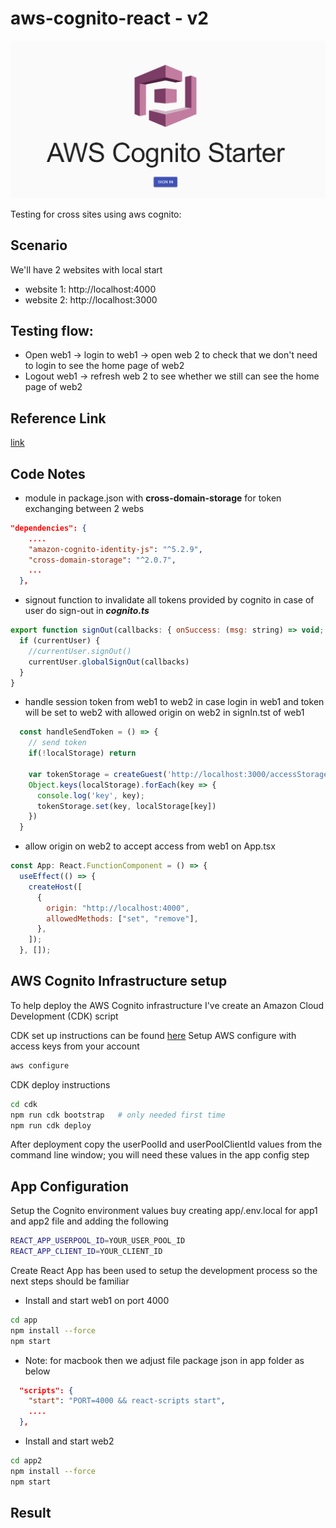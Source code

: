 # aws-cognito-react - v2

![signin](./logo.png)

Testing for cross sites using aws cognito:

## Scenario
We'll have 2 websites with local start
- website 1: http://localhost:4000 
- website 2: http://localhost:3000
## Testing flow:
- Open web1 -> login to web1 -> open web 2 to check that we don't need to login to see the home page of web2
- Logout web1 -> refresh web 2 to see whether we still can see the home page of web2

## Reference Link

[link](https://github.com/dbroadhurst/aws-cognito-react)

## Code Notes
- module in package.json with **cross-domain-storage** for token exchanging between 2 webs
```json
"dependencies": {
    ....
    "amazon-cognito-identity-js": "^5.2.9",
    "cross-domain-storage": "^2.0.7",
    ...
  },
```
- signout function to invalidate all tokens provided by cognito in case of user do sign-out in ***cognito.ts***
```javascript
export function signOut(callbacks: { onSuccess: (msg: string) => void; onFailure: (err: Error) => void }) {
  if (currentUser) {
    //currentUser.signOut()
    currentUser.globalSignOut(callbacks)
  }
}
```
- handle session token from web1 to web2 in case login in web1 and token will be set to web2 with allowed origin on web2 in signIn.tst of web1
```javascript
  const handleSendToken = () => {
    // send token
    if(!localStorage) return

    var tokenStorage = createGuest('http://localhost:3000/accessStorage');
    Object.keys(localStorage).forEach(key => {
      console.log('key', key);
      tokenStorage.set(key, localStorage[key])
    })
  }
```
- allow origin on web2 to accept access from web1 on App.tsx
```javascript
const App: React.FunctionComponent = () => {
  useEffect(() => {
    createHost([
      {
        origin: "http://localhost:4000",
        allowedMethods: ["set", "remove"],
      },
    ]);
  }, []);
```

## AWS Cognito Infrastructure setup

To help deploy the AWS Cognito infrastructure I've create an Amazon Cloud Development (CDK) script

CDK set up instructions can be found [here](https://docs.aws.amazon.com/cdk/latest/guide/cli.html)
Setup AWS configure with access keys from your account
```bash
aws configure
```
CDK deploy instructions

```bash
cd cdk
npm run cdk bootstrap   # only needed first time
npm run cdk deploy
```

After deployment copy the userPoolId and userPoolClientId values from the command line window; you will need these values in the app config step

## App Configuration

Setup the Cognito environment values buy creating app/.env.local for app1 and app2 file and adding the following

```bash
REACT_APP_USERPOOL_ID=YOUR_USER_POOL_ID
REACT_APP_CLIENT_ID=YOUR_CLIENT_ID
```

Create React App has been used to setup the development process so the next steps should be familiar

- Install and start web1 on port 4000
```bash
cd app
npm install --force 
npm start
```
- Note: for macbook then we adjust file package json in app folder as below
```json
  "scripts": {
    "start": "PORT=4000 && react-scripts start",
    ....
  },
```

- Install and start web2
```bash
cd app2
npm install --force
npm start
```

## Result


